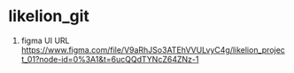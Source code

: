 # likelion_git

1. figma UI URL
https://www.figma.com/file/V9aRhJSo3ATEhVVULvyC4g/likelion_project_01?node-id=0%3A1&t=6ucQQdTYNcZ64ZNz-1


